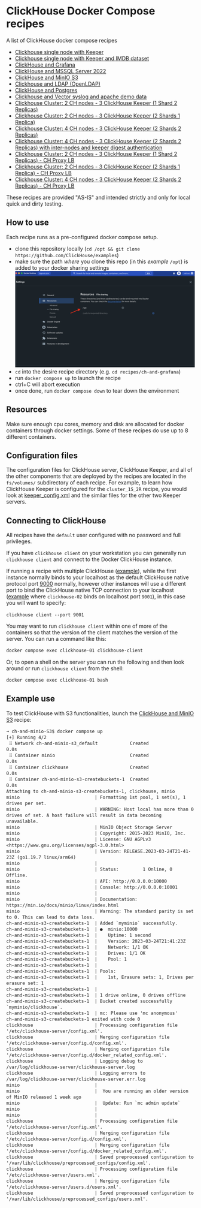 # ClickHouse Docker Compose recipes

A list of ClickHouse docker compose recipes

- [Clickhouse single node with Keeper](./recipes/ch-1S_1K/README.md)
- [Clickhouse single node with Keeper and IMDB dataset](./recipes/ch-1S_1K_IMDB_dataset/README.md)
- [ClickHouse and Grafana](./recipes/ch-and-grafana/README.md)
- [ClickHouse and MSSQL Server 2022](./recipes/ch-and-mssql/README.md)
- [ClickHouse and MinIO S3](./recipes/ch-and-minio-S3/README.md)
- [Clickhouse and LDAP (OpenLDAP)](./recipes/ch-and-openldap/README.md)
- [ClickHouse and Postgres](./recipes/ch-and-postgres/README.md)
- [Clickhouse and Vector syslog and apache demo data](./recipes/ch-and-vector/README.md)
- [Clickhouse Cluster: 2 CH nodes - 3 ClickHouse Keeper (1 Shard 2 Replicas)](./recipes/cluster_1S_2R/README.md)
- [Clickhouse Cluster: 2 CH nodes - 3 ClickHouse Keeper (2 Shards 1 Replica)](./recipes/cluster_2S_1R/README.md)
- [Clickhouse Cluster: 4 CH nodes - 3 ClickHouse Keeper (2 Shards 2 Replicas)](./recipes/cluster_2S_2R/README.md)
- [Clickhouse Cluster: 4 CH nodes - 3 ClickHouse Keeper (2 Shards 2 Replicas) with inter-nodes and keeper digest authentication](./recipes/cluster_2S_2R_auth/README.md)
- [Clickhouse Cluster: 2 CH nodes - 3 ClickHouse Keeper (1 Shard 2 Replicas) - CH Proxy LB](./recipes/cluster_1S_2R_ch_proxy/README.md)
- [Clickhouse Cluster: 2 CH nodes - 3 ClickHouse Keeper (2 Shards 1 Replica) - CH Proxy LB](./recipes/cluster_2S_1R_ch_proxy/README.md)
- [Clickhouse Cluster: 4 CH nodes - 3 ClickHouse Keeper (2 Shards 2 Replicas) - CH Proxy LB](./recipes/cluster_2S_2R_ch_proxy/README.md)

These recipes are provided "AS-IS" and intended strictly and only for local quick and dirty testing.



## How to use

Each recipe runs as a pre-configured docker compose setup.

- clone this repository locally (`cd /opt && git clone https://github.com/ClickHouse/examples`)
- make sure the path _where_ you clone this repo (in this _example_ `/opt`) is added to your docker sharing settings
![](./extras/add_path_to_docker_settings.png)
- `cd` into the desire recipe directory (e.g. `cd recipes/ch-and-grafana`)
- run `docker compose up` to launch the recipe
- ctrl+C will abort execution
- once done, run `docker compose down` to tear down the environment

## Resources

Make sure enough cpu cores, memory and disk are allocated for docker containers through docker settings.
Some of these recipes do use up to 8 different containers.

## Configuration files

The configuration files for ClickHouse server, ClickHouse Keeper, and all of the other components that
are deployed by the recipes are located in the `fs/volumes/` subdirectory of each recipe.  For example,
to learn how ClickHouse Keeper is configured for the `cluster_1S_2R` recipe, you would look at [keeper_config.xml](./recipes/cluster_1S_2R/fs/volumes/clickhouse-keeper-01/etc/clickhouse-keeper/keeper_config.xml) and the similar files for the other two Keeper servers.

## Connecting to ClickHouse

All recipes have the `default` user configured with no password and full privileges.

If you have `clickhouse client` on your workstation you can generally run `clickhouse client` and connect to the Docker ClickHouse instance.

If running a recipe with multiple ClickHouse ([example](https://github.com/ClickHouse/examples/tree/main/docker-compose-recipes/recipes/cluster_2S_1R)), while the first instance normally binds to your localhost as the default ClickHouse native protocol port [9000](https://github.com/ClickHouse/examples//blob/93291fe2ca143d7d0ec1ec02ad61f50dc2f83788/docker-compose-recipes/recipes/cluster_2S_2R/docker-compose.yaml#L13-L14) normally, however other instances will use a different port to bind the ClickHouse native TCP connection to your localhost ([example](https://github.com/ClickHouse/examples/blob/93291fe2ca143d7d0ec1ec02ad61f50dc2f83788/docker-compose-recipes/recipes/cluster_2S_2R/docker-compose.yaml#L28) where `clickhouse-02` binds on localhost port `9001`), in this case you will want to specify:

`clickhouse client --port 9001`


You may want to run `clickhouse client` within one of more of the containers so that the version of the client matches the version
of the server.  You can run a command like this:

```bash
docker compose exec clickhouse-01 clickhouse-client
```

Or, to open a shell on the server you can run the following and then look around or run `clickhouse client` from the shell:

```bash
docker compose exec clickhouse-01 bash
```

## Example use

To test ClickHouse with S3 functionalities, launch the [ClickHouse and MinIO S3](./recipes/ch-and-minio-S3/README.md) recipe:

```
➜ ch-and-minio-S3$ docker compose up
[+] Running 4/2
 ⠿ Network ch-and-minio-s3_default            Created                                                                                                                                                                                         0.0s
 ⠿ Container minio                            Created                                                                                                                                                                                         0.0s
 ⠿ Container clickhouse                       Created                                                                                                                                                                                         0.0s
 ⠿ Container ch-and-minio-s3-createbuckets-1  Created                                                                                                                                                                                         0.0s
Attaching to ch-and-minio-s3-createbuckets-1, clickhouse, minio
minio                            | Formatting 1st pool, 1 set(s), 1 drives per set.
minio                            | WARNING: Host local has more than 0 drives of set. A host failure will result in data becoming unavailable.
minio                            | MinIO Object Storage Server
minio                            | Copyright: 2015-2023 MinIO, Inc.
minio                            | License: GNU AGPLv3 <https://www.gnu.org/licenses/agpl-3.0.html>
minio                            | Version: RELEASE.2023-03-24T21-41-23Z (go1.19.7 linux/arm64)
minio                            |
minio                            | Status:         1 Online, 0 Offline.
minio                            | API: http://0.0.0.0:10000
minio                            | Console: http://0.0.0.0:10001
minio                            |
minio                            | Documentation: https://min.io/docs/minio/linux/index.html
minio                            | Warning: The standard parity is set to 0. This can lead to data loss.
ch-and-minio-s3-createbuckets-1  | Added `myminio` successfully.
ch-and-minio-s3-createbuckets-1  | ●  minio:10000
ch-and-minio-s3-createbuckets-1  |    Uptime: 1 second
ch-and-minio-s3-createbuckets-1  |    Version: 2023-03-24T21:41:23Z
ch-and-minio-s3-createbuckets-1  |    Network: 1/1 OK
ch-and-minio-s3-createbuckets-1  |    Drives: 1/1 OK
ch-and-minio-s3-createbuckets-1  |    Pool: 1
ch-and-minio-s3-createbuckets-1  |
ch-and-minio-s3-createbuckets-1  | Pools:
ch-and-minio-s3-createbuckets-1  |    1st, Erasure sets: 1, Drives per erasure set: 1
ch-and-minio-s3-createbuckets-1  |
ch-and-minio-s3-createbuckets-1  | 1 drive online, 0 drives offline
ch-and-minio-s3-createbuckets-1  | Bucket created successfully `myminio/clickhouse`.
ch-and-minio-s3-createbuckets-1  | mc: Please use 'mc anonymous'
ch-and-minio-s3-createbuckets-1 exited with code 0
clickhouse                       | Processing configuration file '/etc/clickhouse-server/config.xml'.
clickhouse                       | Merging configuration file '/etc/clickhouse-server/config.d/config.xml'.
clickhouse                       | Merging configuration file '/etc/clickhouse-server/config.d/docker_related_config.xml'.
clickhouse                       | Logging debug to /var/log/clickhouse-server/clickhouse-server.log
clickhouse                       | Logging errors to /var/log/clickhouse-server/clickhouse-server.err.log
minio                            |
minio                            |  You are running an older version of MinIO released 1 week ago
minio                            |  Update: Run `mc admin update`
minio                            |
minio                            |
clickhouse                       | Processing configuration file '/etc/clickhouse-server/config.xml'.
clickhouse                       | Merging configuration file '/etc/clickhouse-server/config.d/config.xml'.
clickhouse                       | Merging configuration file '/etc/clickhouse-server/config.d/docker_related_config.xml'.
clickhouse                       | Saved preprocessed configuration to '/var/lib/clickhouse/preprocessed_configs/config.xml'.
clickhouse                       | Processing configuration file '/etc/clickhouse-server/users.xml'.
clickhouse                       | Merging configuration file '/etc/clickhouse-server/users.d/users.xml'.
clickhouse                       | Saved preprocessed configuration to '/var/lib/clickhouse/preprocessed_configs/users.xml'.
```
